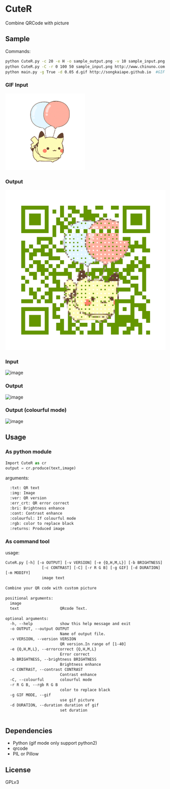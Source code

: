 # CuteR
Combine QRCode with picture

## Sample

Commands:

```bash
python CuteR.py -c 20 -e H -o sample_output.png -v 10 sample_input.png http://www.chinuno.com
python CuteR.py -C -r 0 100 50 sample_input.png http://www.chinuno.com #colourful mode
python main.py -g True -d 0.05 d.gif http://songkaiape.github.io  #GIF mode
```
### GIF Input

![image](/d.gif)

### Output

![image](/qr.gif)
### Input

![image](https://github.com/chinuno-usami/CuteR/raw/master/sample_input.png)

### Output

![image](https://github.com/chinuno-usami/CuteR/raw/master/sample_output.png)

### Output (colourful mode)

![image](https://github.com/chinuno-usami/CuteR/raw/master/sample_output_colourful.png)

## Usage

### As python module

```python
Import CuteR as cr
output = cr.produce(text,image)
```

arguments:

      :txt: QR text
      :img: Image
      :ver: QR version
      :err_crt: QR error correct
      :bri: Brightness enhance
      :cont: Contrast enhance
      :colourful: If colourful mode
      :rgb: color to replace black
      :returns: Produced image

### As command tool

usage:
```
CuteR.py [-h] [-o OUTPUT] [-v VERSION] [-e {Q,H,M,L}] [-b BRIGHTNESS]
                [-c CONTRAST] [-C] [-r R G B] [-g GIF] [-d DURATION] [-m MODIFY]
                image text

Combine your QR code with custom picture

positional arguments:
  image
  text                  QRcode Text.

optional arguments:
  -h, --help            show this help message and exit
  -o OUTPUT, --output OUTPUT
                        Name of output file.
  -v VERSION, --version VERSION
                        QR version.In range of [1-40]
  -e {Q,H,M,L}, --errorcorrect {Q,H,M,L}
                        Error correct
  -b BRIGHTNESS, --brightness BRIGHTNESS
                        Brightness enhance
  -c CONTRAST, --contrast CONTRAST
                        Contrast enhance
  -C, --colourful       colourful mode
  -r R G B, --rgb R G B
                        color to replace black
  -g GIF MODE, --gif 
                        use gif picture 
  -d DURATION, --duration duration of gif
                        set duration 
  

```

## Dependencies
- Python  (gif mode only support python2)
- qrcode
- PIL or Pillow

## License
GPLv3
